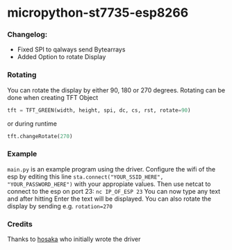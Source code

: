 # micropython-st7735-esp8266

### Changelog:
* Fixed SPI to qalways send Bytearrays
* Added Option to rotate Display

### Rotating
You can rotate the display by either 90, 180 or 270 degrees.
Rotating can be done when creating TFT Object
```python
tft = TFT_GREEN(width, height, spi, dc, cs, rst, rotate=90)
```
or during runtime
```python
tft.changeRotate(270)
```

### Example
`main.py` is an example program using the driver.
Configure the wifi of the esp by editing this line
`sta.connect("YOUR_SSID_HERE", "YOUR_PASSWORD_HERE")`
with your appropiate values. Then use netcat to connect to the esp on port 23:
`nc IP_OF_ESP 23`
You can now type any text and after hitting Enter the text will be displayed.
You can also rotate the display by sending e.g.
`rotation=270`

### Credits
Thanks to <a href="https://github.com/hosaka/">hosaka</a> who initially wrote the driver
